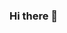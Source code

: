 ### Hi there 👋

<!--
**yopse/yopse** is a ✨ _special_ ✨ repository because its `README.md` (this file) appears on your GitHub profile.


I am archish, a frontend developer - building live classroom experience. I am experienced in developing pixel-perfect, fast, and scalable web applications using HTML, CSS, Javascript, and React.
